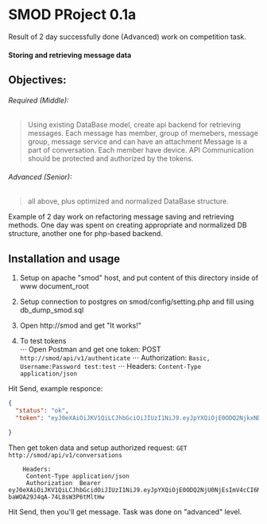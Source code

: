 SMOD PRoject 0.1a
=============

Result of 2 day successfully done (Advanced) work on competition task.

#### Storing and retrieving message data 
Objectives:
------
###### Required (Middle): 
>Using existing DataBase model, create api backend for retrieving messages.
>Each message has member, group of memebers, message group, message service and can have an attachment
>Message is a part of conversation. Each member have device.
>API Communication should be protected and authorized by the tokens.

###### Advanced (Senior):
>all above, plus optimized and normalized DataBase structure.


Example of 2 day work on refactoring message saving and retrieving methods.
One day was spent on creating appropriate and normalized DB structure, another one for php-based backend.


Installation and usage
------------
1. Setup on apache "smod" host, and put content of this directory inside of www document_root
2. Setup connection to postgres on smod/config/setting.php and fill using db_dump_smod.sql
3. Open http://smod and get "It works!"

4. To test tokens    
 ⋅⋅⋅ Open Postman and get one token: POST ```http://smod/api/v1/authenticate```
 ⋅⋅⋅ Authorization: ```Basic, Username:Password test:test```
 ⋅⋅⋅ Headers: 
	```Content-Type application/json```	

Hit Send, example responce:
```json
{
  "status": "ok",
  "token": "eyJ0eXAiOiJKV1QiLCJhbGciOiJIUzI1NiJ9.eyJpYXQiOjE0ODQ2NjkxNDIsImV4cCI6MTQ4NDY3NjM0MiwianRpIjoiM05FVmNZdTRDRzdxQzNzdmV6c29zViIsInN1YiI6InRlc3QiLCJzY29wZSI6WyJzY29wZS5SX09ORSIsInNjb3BlLlJXX09ORSIsInNjb3BlLlJXX0FMTCJdfQ.FuDjtK7v3_4G8DqgUDk3suAZQ58IehoruAulJCP_moI"

}
```

Then get token data and setup authorized request:
	```GET http://smod/api/v1/conversations```
```	
	Headers:
	 Content-Type application/json
	 Authorization  Bearer eyJ0eXAiOiJKV1QiLCJhbGcidOiJIUzI1NiJ9.eyJpYXQiOjE0ODQ2NjU0NjEsImV4cCI6MTQ4NDY3MjY2MSwianRpIjoiNmI0TGRzVkpEZURwTkNTZVVya2JhNyIsInN1YiI6InRlc3QiLCJzY29wZSI6WyJzY29wZS5SX09ORSIsInNjb3BlLlJXX09ORSIsInNjb3BlLlJXX0FMTCJdfQ.JkO8ZNjGTOts1sw-baWOA29J4qA-74L8sW3P6tMltHw
```

Hit Send, then you'll get message.
Task was done on "advanced" level.
